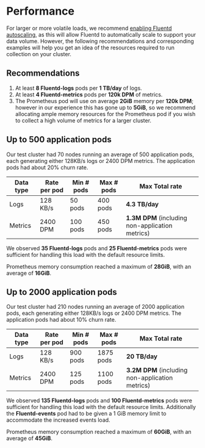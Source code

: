 # Performance

For larger or more volatile loads, we recommend [enabling Fluentd autoscaling](./Best_Practices.md#Fluentd-Autoscaling), as this will allow Fluentd to automatically scale to support your data volume. However, the following recommendations and corresponding examples will help you get an idea of the resources required to run collection on your cluster.

## Recommendations

1. At least **8 Fluentd-logs** pods per **1 TB/day** of logs.
2. At least **4 Fluentd-metrics** pods per **120k DPM** of metrics.
3. The Prometheus pod will use on average **2GiB** memory per **120k DPM**; however in our experience this has gone up to **5GiB**, so we recommend allocating ample memory resources for the Prometheus pod if you wish to collect a high volume of metrics for a larger cluster.

## Up to 500 application pods
Our test cluster had 70 nodes running an average of 500 application pods, each generating either 128KB/s logs or 2400 DPM metrics. The application pods had about 20% churn rate.

Data type | Rate per pod | Min # pods | Max # pods | Max Total rate
--------- | ------------ | ---------- | ---------- | --------------
Logs      | 128 KB/s     | 50 pods    | 400 pods   | **4.3 TB/day**
Metrics   | 2400 DPM     | 100 pods   | 450 pods   | **1.3M DPM** (including non-application metrics)

We observed **35 Fluentd-logs** pods and **25 Fluentd-metrics** pods were sufficient for handling this load with the default resource limits.

Prometheus memory consumption reached a maximum of **28GiB**, with an average of **16GiB**.

## Up to 2000 application pods
Our test cluster had 210 nodes running an average of 2000 application pods, each generating either 128KB/s logs or 2400 DPM metrics. The application pods had about 10% churn rate.

Data type | Rate per pod | Min # pods | Max # pods | Max Total rate
--------- | ------------ | ---------- | ---------- | --------------
Logs      | 128 KB/s     | 900 pods   | 1875 pods  | **20 TB/day**
Metrics   | 2400 DPM     | 125 pods   | 1100 pods  | **3.2M DPM** (including non-application metrics)


We observed **135 Fluentd-logs** pods and **100 Fluentd-metrics** pods were sufficient for handling this load with the default resource limits. Additionally the **Fluentd-events** pod had to be given a 1 GiB memory limit to accommodate the increased events load.

Prometheus memory consumption reached a maximum of **60GiB**, with an average of **45GiB**.
